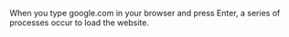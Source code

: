 When you type google.com in your browser and press Enter, a series of processes occur to load the website. 
